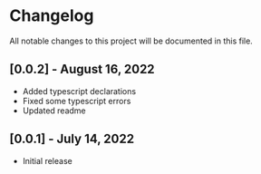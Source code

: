 # Changelog

All notable changes to this project will be documented in this file.

## [0.0.2] - August 16, 2022
- Added typescript declarations
- Fixed some typescript errors
- Updated readme

## [0.0.1] - July 14, 2022
- Initial release
